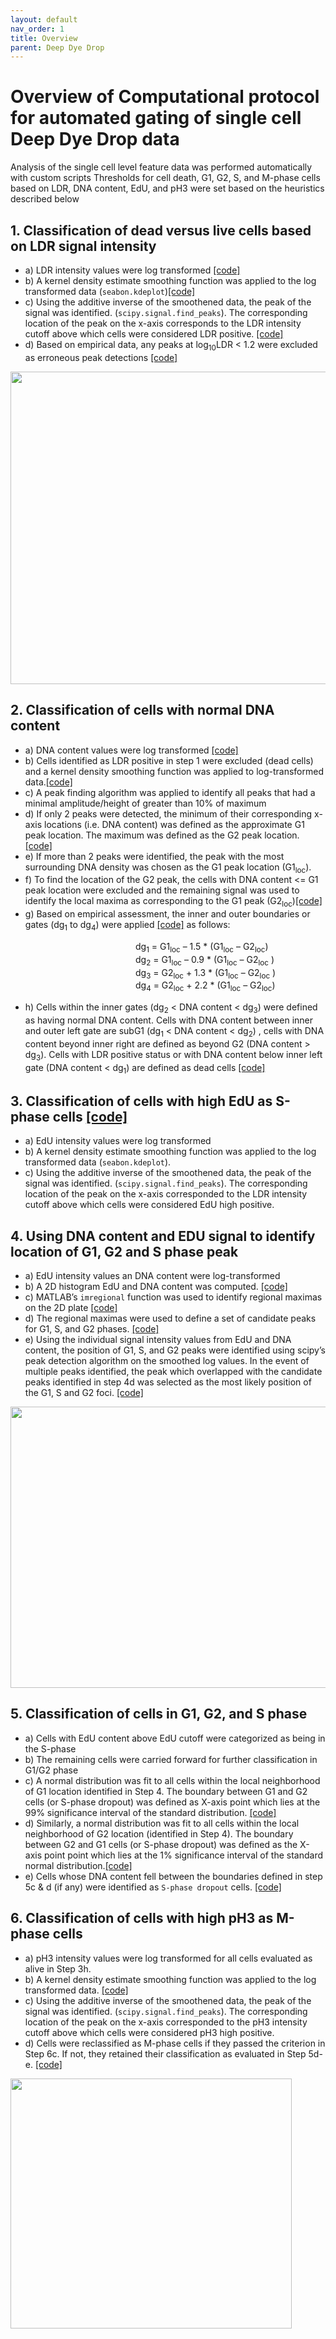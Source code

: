 ```yaml
---
layout: default
nav_order: 1
title: Overview
parent: Deep Dye Drop
---
```


# Overview of Computational protocol for automated gating of single cell Deep Dye Drop data

Analysis of the single cell level feature data was performed automatically with custom scripts Thresholds for cell death, G1, G2, S, and M-phase cells based on LDR, DNA content, EdU, and pH3 were set based on the heuristics described below

## 1.	Classification of dead versus live cells based on LDR signal intensity
* a)	LDR intensity values were log transformed [[code]](https://github.com/datarail/DrugResponse/blob/399c25da761196cf6cc435c1aeaeeb74d917d2d1/python/cell_cycle_gating/dead_cell_filter_ldrint.py#L54)
* b)	A kernel density estimate smoothing function was applied to the log transformed data (`seabon.kdeplot`)[[code]](https://github.com/datarail/DrugResponse/blob/master/python/cell_cycle_gating/dead_cell_filter_ldrint.py#L40)
* c)	Using the additive inverse of the smoothened data, the peak of the signal was identified. (`scipy.signal.find_peaks`). The corresponding location of the peak on the x-axis corresponds to the LDR intensity cutoff above which cells were considered LDR positive. [[code]](https://github.com/datarail/DrugResponse/blob/399c25da761196cf6cc435c1aeaeeb74d917d2d1/python/cell_cycle_gating/dead_cell_filter_ldrint.py#L42)
* d)	Based on empirical data, any peaks at log<sub>10</sub>LDR < 1.2 were excluded as erroneous peak detections [[code]](https://github.com/datarail/DrugResponse/blob/399c25da761196cf6cc435c1aeaeeb74d917d2d1/python/cell_cycle_gating/dead_cell_filter_ldrint.py#L45) 

<img src="/assets/images/dye_drop/ddd_overview_1.png" width="800" height="500" class="center">


## 2.	Classification of cells with normal DNA content 
* a)	DNA content values were log transformed [[code]](https://github.com/datarail/DrugResponse/blob/399c25da761196cf6cc435c1aeaeeb74d917d2d1/python/cell_cycle_gating/dead_cell_filter_ldrint.py#L54)
* b)	Cells identified as LDR positive in step 1 were excluded (dead cells)  and a kernel density smoothing function was applied to log-transformed data.[[code]](https://github.com/datarail/DrugResponse/blob/399c25da761196cf6cc435c1aeaeeb74d917d2d1/python/cell_cycle_gating/dead_cell_filter_ldrint.py#L255)
* c)	A peak finding algorithm was applied to identify all peaks that had a minimal amplitude/height of greater than 10% of maximum 
* d)	If only 2 peaks were detected, the minimum of their corresponding x-axis locations (i.e. DNA content) was defined as the approximate G1 peak location. The maximum was defined as the G2 peak location. [[code]](https://github.com/datarail/DrugResponse/blob/399c25da761196cf6cc435c1aeaeeb74d917d2d1/python/cell_cycle_gating/dead_cell_filter_ldrint.py#L82)
* e)	If more than 2 peaks were identified, the peak with the most surrounding DNA density was chosen as the G1 peak location (G1<sub>loc</sub>).
* f)	To find the location of the G2 peak, the cells with DNA content <= G1 peak location were excluded and the remaining signal was used to identify the local maxima as corresponding to the G1 peak (G2<sub>loc</sub>)[[code]](https://github.com/datarail/DrugResponse/blob/399c25da761196cf6cc435c1aeaeeb74d917d2d1/python/cell_cycle_gating/dead_cell_filter_ldrint.py#L126)
* g)	Based on empirical assessment, the inner and outer boundaries or gates (dg<sub>1</sub> to dg<sub>4</sub>) were applied [[code]](https://github.com/datarail/DrugResponse/blob/399c25da761196cf6cc435c1aeaeeb74d917d2d1/python/cell_cycle_gating/dead_cell_filter_ldrint.py#L264) as follows:
<p style="margin-left: 200px">
dg<sub>1</sub> = G1<sub>loc</sub> – 1.5 * (G1<sub>loc</sub>  – G2<sub>loc</sub>) <br>
dg<sub>2</sub> = G1<sub>loc</sub>  – 0.9 * (G1<sub>loc</sub>  – G2<sub>loc</sub> ) <br>
dg<sub>3</sub> = G2<sub>loc</sub>  + 1.3 * (G1<sub>loc</sub>  – G2<sub>loc</sub> ) <br>
dg<sub>4</sub> = G2<sub>loc</sub>  + 2.2 * (G1<sub>loc</sub>  – G2<sub>loc</sub>) <br></p>

* h)	Cells within the inner gates (dg<sub>2</sub> < DNA content < dg<sub>3</sub>) were defined as having normal DNA content. Cells with DNA content between inner and outer left gate are subG1 (dg<sub>1</sub> < DNA content < dg<sub>2</sub>) , cells with DNA content beyond inner right are defined as beyond G2 (DNA content > dg<sub>3</sub>). Cells with LDR positive status or with DNA content below inner left gate (DNA content < dg<sub>1</sub>) are defined as dead cells [[code]](https://github.com/datarail/DrugResponse/blob/399c25da761196cf6cc435c1aeaeeb74d917d2d1/python/cell_cycle_gating/dead_cell_filter_ldrint.py#L280)

## 3.	Classification of cells with high EdU as S-phase cells [[code]](https://github.com/datarail/DrugResponse/blob/da03b5e14f25021e250ea462d1cd98a9a609911f/python/cell_cycle_gating/cellcycle_phases.py#L24)

* a)	EdU intensity values were log transformed
* b)	A kernel density estimate smoothing function was applied to the log transformed data (`seabon.kdeplot`).
* c)	Using the additive inverse of the smoothened data, the peak of the signal was identified. (`scipy.signal.find_peaks`). The corresponding location of the peak on the x-axis corresponded to the LDR intensity cutoff above which cells were considered EdU high positive. 

## 4.	Using DNA content and EDU signal to identify location of G1, G2 and S phase peak
* a)	EdU intensity values an DNA content were log-transformed
* b)	A 2D histogram EdU and DNA content was computed. [[code]](https://github.com/datarail/DrugResponse/blob/da03b5e14f25021e250ea462d1cd98a9a609911f/python/cell_cycle_gating/cellcycle_phases.py#L366)
* c)	MATLAB’s `imregional` function was used to identify regional maximas on the 2D plate [[code]](https://github.com/datarail/DrugResponse/blob/da03b5e14f25021e250ea462d1cd98a9a609911f/python/cell_cycle_gating/cellcycle_phases.py#L348)
* d)	The regional maximas were used to define a set of candidate peaks for G1, S, and G2 phases. [[code]](https://github.com/datarail/DrugResponse/blob/da03b5e14f25021e250ea462d1cd98a9a609911f/python/cell_cycle_gating/cellcycle_phases.py#L473)
* e)	Using the individual signal intensity values from EdU and DNA content, the position of G1, S, and G2 peaks were identified using scipy’s peak detection algorithm on the smoothed log values. In the event of multiple peaks identified, the peak which overlapped with the candidate peaks identified in step 4d was selected as the most likely position of the G1, S and G2 foci. [[code]](https://github.com/datarail/DrugResponse/blob/da03b5e14f25021e250ea462d1cd98a9a609911f/python/cell_cycle_gating/cellcycle_phases.py#L561)

<img src="/assets/images/dye_drop/ddd_overview_2.png" width="650" height="450" class="center">

## 5.	Classification of cells in G1, G2, and S phase
* a)	Cells with EdU content above EdU cutoff were categorized as being in the S-phase
* b)	The remaining cells were carried forward for further classification in G1/G2 phase
* c)	A normal distribution was fit to all cells within the local neighborhood of G1 location identified in Step 4. The boundary between G1 and G2 cells (or S-phase dropout) was defined as X-axis point which lies at the 99% significance interval of the standard distribution. [[code]](https://github.com/datarail/DrugResponse/blob/da03b5e14f25021e250ea462d1cd98a9a609911f/python/cell_cycle_gating/cellcycle_phases.py#L973)
* d)	Similarly, a normal distribution was fit to all cells within the local neighborhood of G2 location (identified in Step 4). The boundary between G2 and G1 cells (or S-phase dropout) was defined as the X-axis point point which lies at the 1% significance interval of the standard normal distribution.[[code]](https://github.com/datarail/DrugResponse/blob/da03b5e14f25021e250ea462d1cd98a9a609911f/python/cell_cycle_gating/cellcycle_phases.py#L986)
* e)	Cells whose DNA content fell between the boundaries defined in step 5c & d  (if any) were identified as `S-phase dropout` cells. [[code]](https://github.com/datarail/DrugResponse/blob/da03b5e14f25021e250ea462d1cd98a9a609911f/python/cell_cycle_gating/cellcycle_phases.py#L1060)

## 6.	Classification of cells with high pH3 as M-phase cells
* a)	pH3 intensity values were log transformed for all cells evaluated as alive in Step 3h.
* b)	A kernel density estimate smoothing function was applied to the log transformed data. [[code]](https://github.com/datarail/DrugResponse/blob/da03b5e14f25021e250ea462d1cd98a9a609911f/python/cell_cycle_gating/ph3_filter.py#L46)
* c)	Using the additive inverse of the smoothened data, the peak of the signal was identified. (`scipy.signal.find_peaks`). The corresponding location of the peak on the x-axis corresponded to the pH3 intensity cutoff above which cells were considered pH3 high positive. 
* d)	Cells were reclassified as M-phase cells if they passed the criterion in Step 6c. If not, they retained their classification as evaluated in Step 5d-e. [[code]](https://github.com/datarail/DrugResponse/blob/da03b5e14f25021e250ea462d1cd98a9a609911f/python/cell_cycle_gating/ph3_filter.py#L121)

<img src="/assets/images/dye_drop/ddd_overview_3.png" width="450" height="400" class="center">
